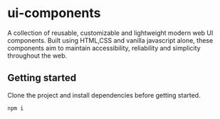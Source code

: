 # ui-components

A collection of reusable, customizable and lightweight modern web UI components.
Built using HTML,CSS and vanilla javascript alone, these components aim to maintain accessibility, reliability and simplicity throughout the web.

## Getting started

Clone the project and install dependencies before getting started.

```shell
npm i
```
